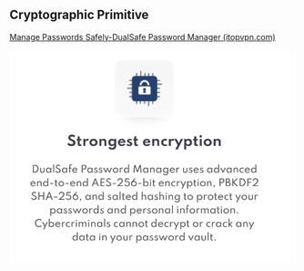 ## Cryptographic Primitive

[Manage Passwords Safely-DualSafe Password Manager (itopvpn.com)](https://www.itopvpn.com/dualsafe-password-manager)

![encryption](fig/encryption.png)
